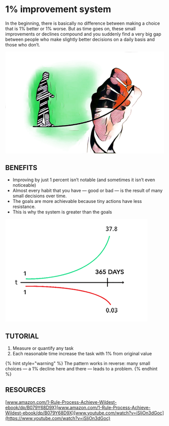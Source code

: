 # 1% improvement system

In the beginning, there is basically no difference between making a choice that is 1% better or 1% worse. But as time goes on, these small improvements or declines compound and you suddenly find a very big gap between people who make slightly better decisions on a daily basis and those who don’t. 

![Small choices don&#x2019;t make much of a difference at the time, but add up over the long-term.](../.gitbook/assets/1-improvement_system_cover.jpg)

## **BENEFITS**

* Improving by just 1 percent isn’t notable \(and sometimes it isn’t even noticeable\)
* Almost every habit that you have — good or bad — is the result of many small decisions over time.
* The goals are more achievable because tiny actions have less resistance.
* This is why the system is greater than the goals

![By improving 1% every day, you&#x2019;re getting 38 times better after a year](../.gitbook/assets/1-improvement_system_gains.png)

## **TUTORIAL**

1. Measure or quantify any task
2. Each reasonable time increase the task with 1% from original value

{% hint style="warning" %}
The pattern works in reverse: many small choices — a 1% decline here and there — leads to a problem.
{% endhint %}

## RESOURCES

[www.amazon.com/1-Rule-Process-Achieve-Wildest-ebook/dp/B079Y68D9X](www.amazon.com/1-Rule-Process-Achieve-Wildest-ebook/dp/B079Y68D9X)[www.youtube.com/watch?v=iSIjOn3dGoc](https://www.youtube.com/watch?v=iSIjOn3dGoc)

